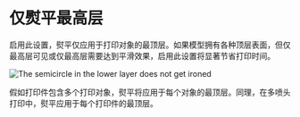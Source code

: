 仅熨平最高层
====
启用此设置，熨平仅应用于打印对象的最顶层。如果模型拥有各种顶层表面，但仅最高层可见或仅最高层需要达到平滑效果，启用此设置将显著节省打印时间。

![The semicircle in the lower layer does not get ironed](../images/ironing_only_highest_layer.png)

假如打印件包含多个打印对象，熨平将应用于每个对象的最顶层。同理，在多喷头打印中，熨平应用于每个打印件的最顶层。

<!--
翻译不准确：
    对于多挤压打印件的每个部位也是如此。 —— multi-extrusion print 指的是多喷头打印。
-->